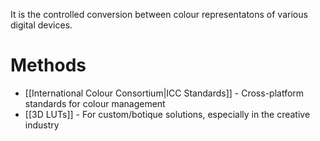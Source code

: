 It is the controlled conversion between colour representatons of various digital devices.

# Methods
- [[International Colour Consortium|ICC Standards]]  - Cross-platform standards for colour management
- [[3D LUTs]] - For custom/botique solutions, especially in the creative industry